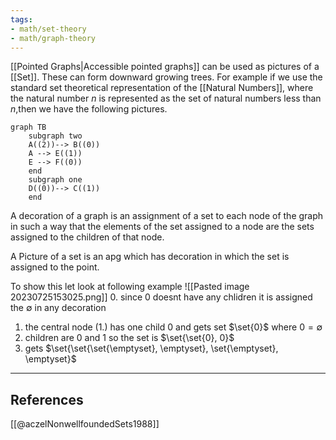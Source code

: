 ```yaml
---
tags:
- math/set-theory
- math/graph-theory
---
```

[[Pointed Graphs|Accessible pointed graphs]] can be used as pictures of a [[Set]]. These can form downward growing trees. For example if we use the standard set theoretical representation of the [[Natural Numbers]], where the natural number $n$ is represented as the set of natural numbers less than $n$,then we have the following pictures.
``` mermaid
graph TB
	subgraph two
	A((2))--> B((0))
	A --> E((1))
	E --> F((0))
	end
	subgraph one
	D((0))--> C((1))
	end
```

A decoration of a graph is an assignment of a set to each node of the graph in such a way that the elements of the set assigned to a node are the sets assigned to the children of that node. 

A Picture of a set is an apg which has decoration in which the set is assigned to the point.

To show this let look at following example
![[Pasted image 20230725153025.png]]
0. since 0 doesnt have any chlidren it is assigned the $\emptyset$ in any decoration
1. the central node (1.) has one child $0$ and gets set $\set{0}$ where $0=\emptyset$ 
2. children are 0 and 1 so the set is $\set{\set{0}, 0}$
3. gets $\set{\set{\set{\emptyset}, \emptyset}, \set{\emptyset}, \emptyset}$ 


 


----
## References
[[@aczelNonwellfoundedSets1988]]